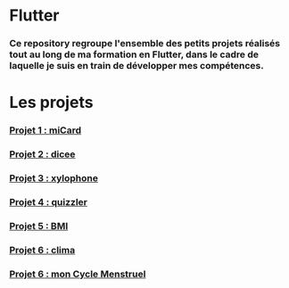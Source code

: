 # Flutter
### Ce repository  regroupe l'ensemble des petits projets réalisés tout au long de ma formation en Flutter, dans le cadre de laquelle je suis en train de développer mes compétences.
# Les projets

### [Projet 1 : miCard](https://github.com/taphakebe99/miCard)
### [Projet 2 : dicee](https://github.com/taphakebe99/dicee.git)
### [Projet 3 : xylophone](https://github.com/taphakebe99/xylophone.git)
### [Projet 4 : quizzler](https://github.com/taphakebe99/quizzler.git)
### [Projet 5 : BMI](https://github.com/taphakebe99/BMI.git)
### [Projet 6 : clima](https://github.com/taphakebe99/clima.git)
### [Projet 6 : mon Cycle Menstruel](https://github.com/taphakebe99/monCycleMenstruel.git)


